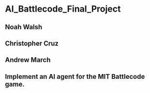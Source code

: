 # AI_Battlecode_Final_Project

## Noah Walsh

## Christopher Cruz

## Andrew March 

## Implement an AI agent for the MIT Battlecode game.
